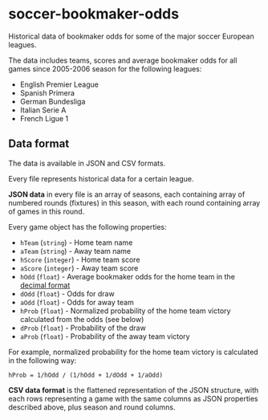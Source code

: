 # soccer-bookmaker-odds
Historical data of bookmaker odds for some of the major soccer European leagues.

The data includes teams, scores and average bookmaker odds for all games since 2005-2006 season for the following leagues:
* English Premier League
* Spanish Primera
* German Bundesliga
* Italian Serie A
* French Ligue 1

## Data format
The data is available in JSON and CSV formats.

Every file represents historical data for a certain league.

**JSON data** in every file is an array of seasons, each containing array of numbered rounds (fixtures) in this season, with each round containing array of games in this round.

Every game object has the following properties:
* `hTeam` (`string`) - Home team name
* `aTeam` (`string`) - Away team name
* `hScore` (`integer`) - Home team score
* `aScore` (`integer`) - Away team score
* `hOdd` (`float`) - Average bookmaker odds for the home team in the [decimal format](https://en.wikipedia.org/wiki/Fixed-odds_betting#Decimal_odds)
* `dOdd` (`float`) - Odds for draw
* `aOdd` (`float`) - Odds for away team
* `hProb` (`float`) - Normalized probability of the home team victory calculated from the odds (see below)
* `dProb` (`float`) - Probability of the draw
* `aProb` (`float`) - Probability of the away team victory

For example, normalized probability for the home team victory is calculated in the following way:

`hProb = 1/hOdd / (1/hOdd + 1/dOdd + 1/aOdd)`

**CSV data format** is the flattened representation of the JSON structure, with each rows representing a game with the same columns as JSON properties described above, plus season and round columns.
